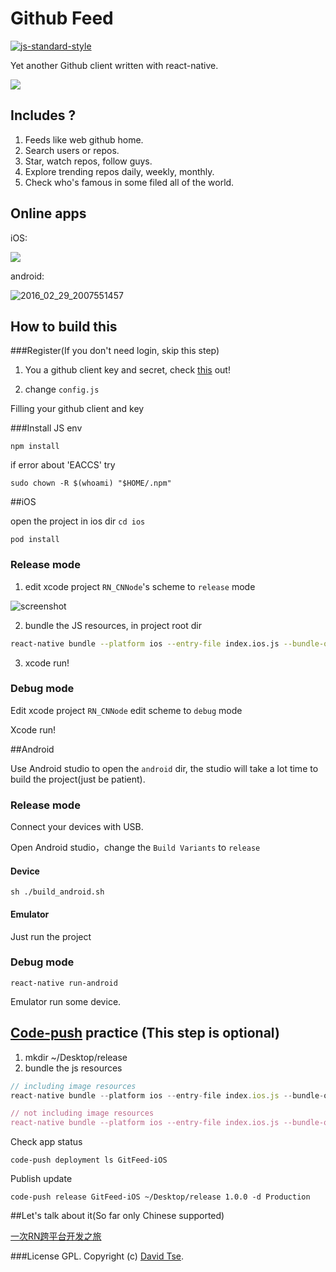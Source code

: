 # Github Feed

[![js-standard-style](https://img.shields.io/badge/code%20style-standard-brightgreen.svg?style=flat)](https://github.com/feross/standard)


Yet another Github client written with react-native.

![](http://ww2.sinaimg.cn/large/84178573gw1f1387u08s5j20x60bsdiz.jpg)

## Includes ?

1. Feeds like web github home.
2. Search users or repos.
3. Star, watch repos, follow guys.
3. Explore trending repos daily, weekly, monthly.
4. Check who's famous in some filed all of the world.

## Online apps

iOS:

![](http://img3.tbcdn.cn/L1/461/1/b77fe7c74ef98edde9ff366416fb5597bd8eb88c.png)

android:

![2016_02_29_2007551457](http://img4.tbcdn.cn/L1/461/1/c789a340011d4c427ab6660148753faa0b075501.png)

## How to build this

###Register(If you don't need login, skip this step)

1. You a github client key and secret, check [this](https://github.com/settings/applications/new) out!

2. change `config.js`

Filling your github client and key

###Install JS env

`npm install`

if error about 'EACCS' try

`sudo chown -R $(whoami) "$HOME/.npm"`

##iOS

open the project in ios dir `cd ios`

`pod install`

### Release mode

1. edit xcode project `RN_CNNode`'s scheme to `release` mode

![screenshot](http://img3.tbcdn.cn/L1/461/1/bc8dcf0ba852141503e99a408d08ab44e33d9e41.png)

2. bundle the JS resources, in project root dir

  ```sh
  react-native bundle --platform ios --entry-file index.ios.js --bundle-output ./release/main.jsbundle --assets-dest ./release --dev false
  ```

3. xcode run!

### Debug mode

Edit xcode project `RN_CNNode` edit scheme to `debug` mode

Xcode run!

##Android

Use Android studio to open the `android` dir, the studio will take a lot time to build the project(just be patient).

### Release mode

Connect your devices with USB.

Open Android studio，change the `Build Variants` to `release`

#### Device
`sh ./build_android.sh`

#### Emulator

Just run the project

### Debug mode

`react-native run-android`

Emulator run some device.

## [Code-push](http://microsoft.github.io/code-push/) practice (This step is optional)

1. mkdir ~/Desktop/release
2. bundle the js resources

```js
// including image resources
react-native bundle --platform ios --entry-file index.ios.js --bundle-output ~/Desktop/release/main.jsbundle --assets-dest ~/Desktop/release --dev false

// not including image resources
react-native bundle --platform ios --entry-file index.ios.js --bundle-output ~/Desktop/release/main.jsbundle --dev false
```

Check app status

	code-push deployment ls GitFeed-iOS

Publish update

	code-push release GitFeed-iOS ~/Desktop/release 1.0.0 -d Production

##Let's talk about it(So far only Chinese supported)  

[一次RN跨平台开发之旅](http://xiekw2010.github.io/2016/02/11/rngitfeed)

###License
GPL. Copyright (c) [David Tse](https://github.com/xiekw2010).

